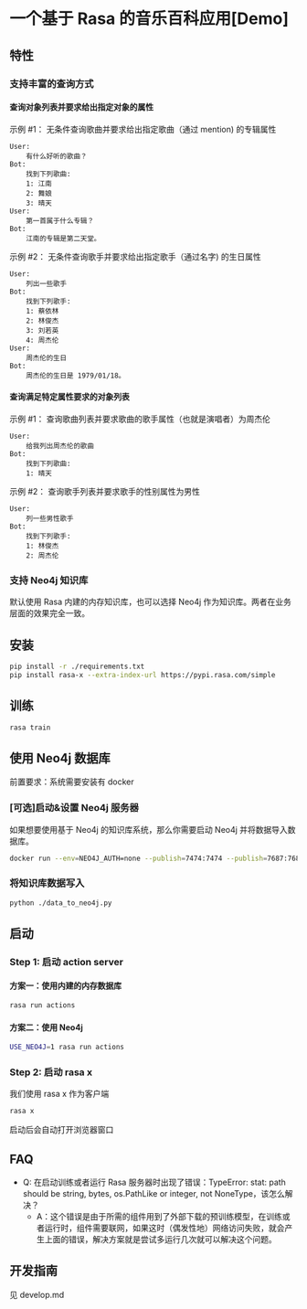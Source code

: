 # 一个基于 Rasa 的音乐百科应用[Demo]


## 特性
### 支持丰富的查询方式

#### 查询对象列表并要求给出指定对象的属性

示例 #1： 无条件查询歌曲并要求给出指定歌曲（通过 mention) 的专辑属性
```text
User:
    有什么好听的歌曲？
Bot: 
    找到下列歌曲:
    1: 江南
    2: 舞娘
    3: 晴天
User:
    第一首属于什么专辑？
Bot:
    江南的专辑是第二天堂。
```

示例 #2： 无条件查询歌手并要求给出指定歌手（通过名字) 的生日属性
```text
User:
    列出一些歌手 
Bot: 
    找到下列歌手:
    1: 蔡依林
    2: 林俊杰
    3: 刘若英
    4: 周杰伦
User:
    周杰伦的生日 
Bot:
    周杰伦的生日是 1979/01/18。 
```

#### 查询满足特定属性要求的对象列表


示例 #1： 查询歌曲列表并要求歌曲的歌手属性（也就是演唱者）为周杰伦
```text
User:
    给我列出周杰伦的歌曲 
Bot: 
    找到下列歌曲:
    1: 晴天
```

示例 #2： 查询歌手列表并要求歌手的性别属性为男性
```text
User:
    列一些男性歌手 
Bot: 
    找到下列歌手:
    1: 林俊杰
    2: 周杰伦
```

### 支持 Neo4j 知识库 
默认使用 Rasa 内建的内存知识库，也可以选择 Neo4j 作为知识库。两者在业务层面的效果完全一致。


## 安装

```bash
pip install -r ./requirements.txt
pip install rasa-x --extra-index-url https://pypi.rasa.com/simple
```

## 训练

```bash
rasa train
```

## 使用 Neo4j 数据库 
前置要求：系统需要安装有 docker

### [可选]启动&设置 Neo4j 服务器 

如果想要使用基于 Neo4j 的知识库系统，那么你需要启动 Neo4j 并将数据导入数据库。

```bash
docker run --env=NEO4J_AUTH=none --publish=7474:7474 --publish=7687:7687 neo4j:3.5.20
```

### 将知识库数据写入 

```bash
python ./data_to_neo4j.py
```


## 启动

### Step 1: 启动 action server

#### 方案一：使用内建的内存数据库

```bash
rasa run actions
```

#### 方案二：使用 Neo4j

```bash
USE_NEO4J=1 rasa run actions
```

### Step 2: 启动 rasa x
我们使用 rasa x 作为客户端

```bash
rasa x
```

启动后会自动打开浏览器窗口

## FAQ
* Q: 在启动训练或者运行 Rasa 服务器时出现了错误：TypeError: stat: path should be string, bytes, os.PathLike or integer, not NoneType，该怎么解决？
  - A：这个错误是由于所需的组件用到了外部下载的预训练模型，在训练或者运行时，组件需要联网，如果这时（偶发性地）网络访问失败，就会产生上面的错误，解决方案就是尝试多运行几次就可以解决这个问题。

## 开发指南
见 develop.md
